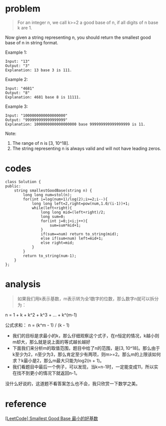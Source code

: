 # problem
>For an integer n, we call k>=2 a good base of n, if all digits of n base k are 1.

Now given a string representing n, you should return the smallest good base of n in string format. 

Example 1:
```
Input: "13"
Output: "3"
Explanation: 13 base 3 is 111.
```
Example 2:
```
Input: "4681"
Output: "8"
Explanation: 4681 base 8 is 11111.
```
Example 3:
```
Input: "1000000000000000000"
Output: "999999999999999999"
Explanation: 1000000000000000000 base 999999999999999999 is 11.
```
Note:
1. The range of n is [3, 10^18].
2. The string representing n is always valid and will not have leading zeros.

# codes
```
class Solution {
public:
    string smallestGoodBase(string n) {
        long long num=stol(n);
        for(int i=log(num+1)/log(2);i>=2;i--){
            long long left=2,right=pow(num,1.0/(i-1))+1;
            while(left<right){
                long long mid=(left+right)/2;
                long sum=0;
                for(int j=0;j<i;j++){
                    sum=sum*mid+1;
                }
                if(sum==num) return to_string(mid);
                else if(sum<num) left=mid+1;
                else right=mid;
            }
        }
        return to_string(num-1);
    }
};
```

# analysis
>如果我们用k表示基数，m表示转为全1数字的位数，那么数字n就可以拆分为：

n = 1 + k + k^2 + k^3 + ... + k^(m-1)

公式求和：  n = (k^m - 1) / (k - 1)

- 我们的目标是求最小的k，那么仔细观察这个式子，在n恒定的情况，k越小则m却大，那么就是说上面的等式越长越好
- 下面我们来分析m的取值范围，题目中给了n的范围，是[3, 10^18]。那么由于k至少为2，n至少为3，那么肯定至少有两项，则m>=2。那么m的上限该如何求？k最小是2，那么m最大只能为log2(n + 1)。
- 我们看题目中最后一个例子，可以发现，当k=n-1时，一定能变成11，所以实在找不到更小的情况下就返回n-1。

没什么好说的，这道题不看答案怎么也不会，我只欣赏一下数学之美。

# reference
[[LeetCode] Smallest Good Base 最小的好基数][1]

[1]: http://www.cnblogs.com/grandyang/p/6620351.html